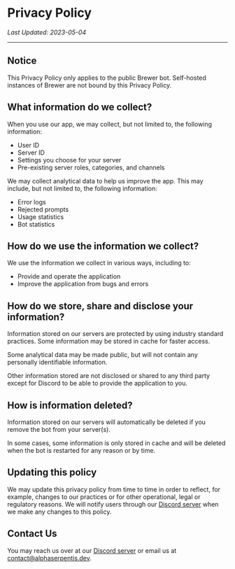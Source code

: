 # Privacy Policy

*Last Updated: 2023-05-04*

---

## Notice
This Privacy Policy only applies to the public Brewer bot. Self-hosted instances of Brewer are not bound by this Privacy Policy.

## What information do we collect?
When you use our app, we may collect, but not limited to, the following information:
- User ID
- Server ID
- Settings you choose for your server
- Pre-existing server roles, categories, and channels

We may collect analytical data to help us improve the app. This may include, but not limited to, the following information:
- Error logs
- Rejected prompts
- Usage statistics
- Bot statistics

## How do we use the information we collect?
We use the information we collect in various ways, including to:
- Provide and operate the application
- Improve the application from bugs and errors

## How do we store, share and disclose your information?
Information stored on our servers are protected by using industry standard practices. Some information may be stored in cache for faster access.

Some analytical data may be made public, but will not contain any personally identifiable information.

Other information stored are not disclosed or shared to any third party except for Discord to be able to provide the application to you.

## How is information deleted?
Information stored on our servers will automatically be deleted if you remove the bot from your server(s).

In some cases, some information is only stored in cache and will be deleted when the bot is restarted for any reason or by time.

## Updating this policy
We may update this privacy policy from time to time in order to reflect, for example, changes to our practices or for other operational, legal or regulatory reasons. We will notify users through our [Discord server](https://asrp.dev/discord/) when we make any changes to this policy.

## Contact Us
You may reach us over at our [Discord server](https://asrp.dev/discord/) or email us at [contact@alphaserpentis.dev](mailto:contact@alphaserpentis.dev).